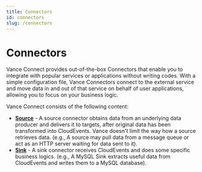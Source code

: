```yaml
---
title: Connectors
id: connectors
slug: /connectors
---
```


# Connectors

Vance Connect provides out-of-the-box Connectors that enable you to integrate with popular services or applications 
without writing codes. With a simple configuration file, Vance Connectors connect to the external service and move data
in and out of that service on behalf of user applications, allowing you to focus on your business logic.

Vance Connect consists of the following content:

- [**Source**][connectors-source] - A source connector obtains data from an underlying data producer and delivers it to targets, after original data has been transformed into CloudEvents. Vance doesn't limit the way how a source retrieves data. (e.g., A source may pull data from a message queue or act as an HTTP server waiting for data sent to it).
- [**Sink**][connectors-sink] - A sink connector receives CloudEvents and does some specific business logics. (e.g., A MySQL Sink extracts useful data from CloudEvents and writes them to a MySQL database).



[connectors-source]: connectors/source.md

[connectors-sink]: connectors/sink.md